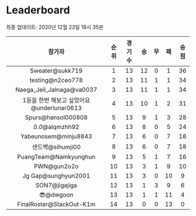 # Leaderboard
최종 업데이트: 2020년 12월 23일 18시 35분




| 참가자 | 순위 | 경기수 | 승 | 무 | 패 | 승점 |
|:---:|:---:|:---:|:---:|:---:|:---:|:---:|
| Sweater@sukk719 | 1 | 13 | 12 | 0 | 1 | 36 |
| testing@n2ceo778 | 2 | 13 | 11 | 1 | 1 | 34 |
| Naega_Jeil_Jalnaga@va0037 | 3 | 13 | 11 | 1 | 1 | 34 |
| 1등을 한번 해보고 싶었어요@underlunar0613 | 4 | 13 | 10 | 1 | 2 | 31 |
| Spurs@hansol000808 | 5 | 13 | 9 | 1 | 3 | 28 |
| _0.0_@alqmzhh92 | 6 | 13 | 8 | 0 | 5 | 24 |
| Yabeunosem@minju8843 | 7 | 13 | 6 | 0 | 7 | 18 |
| 샌드백@sihumji00 | 8 | 13 | 6 | 0 | 7 | 18 |
| PuangTeam@Namkyunghun | 9 | 13 | 5 | 1 | 7 | 16 |
| PWN@gun2o2o | 10 | 13 | 3 | 1 | 9 | 10 |
| Jg Gap@sunghyun2001 | 11 | 13 | 3 | 0 | 10 | 9 |
| SON7@jigajiga | 12 | 13 | 1 | 3 | 9 | 6 |
| 😎@dwgoon | 13 | 13 | 1 | 1 | 11 | 4 |
| FinalRoster@StackOut-K1m | 14 | 13 | 0 | 0 | 13 | 0 |